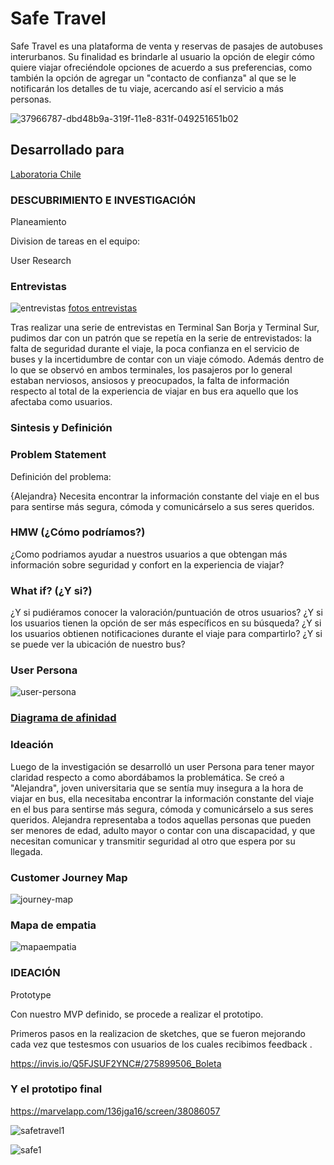 # Safe Travel

Safe Travel es una plataforma de venta y reservas de pasajes de autobuses interurbanos. Su finalidad es brindarle al usuario la opción de elegir cómo quiere viajar ofreciéndole opciones de acuerdo a sus preferencias, como también la opción de agregar un "contacto de confianza" al que se le notificarán los detalles de tu viaje, acercando así el servicio a más personas.

![37966787-dbd48b9a-319f-11e8-831f-049251651b02](https://user-images.githubusercontent.com/32287743/38065174-247a4d06-32d8-11e8-9a7f-7a26516b67e9.png)

## Desarrollado para
[Laboratoria Chile](https://marvelapp.com/136jga16/screen/38086057)

### DESCUBRIMIENTO E INVESTIGACIÓN

Planeamiento

Division de tareas en el equipo:

User Research

### Entrevistas

![entrevistas](https://user-images.githubusercontent.com/32287743/38065735-2f2570ac-32db-11e8-8f5f-886cbc3ab53d.jpg)
[fotos entrevistas](https://docs.google.com/document/d/1C1zLvMeUP1h4VxoPlwY4jDXax6Oxg0vELhnbP15-pG4/edit?usp=sharing)

Tras realizar una serie de entrevistas en Terminal San Borja y Terminal Sur, pudimos dar con un patrón que se repetía en la serie de entrevistados: la falta de seguridad durante el viaje, la poca confianza en el servicio de buses y la incertidumbre de contar con un viaje cómodo. Además dentro de lo que se observó en ambos terminales, los pasajeros por lo general estaban nerviosos, ansiosos y preocupados, la falta de información respecto al total de la experiencia de viajar en bus era aquello que los afectaba como usuarios.

### Sintesis y Definición

### Problem Statement

Definición del problema:

{Alejandra} Necesita encontrar la información constante del viaje en el bus para sentirse más segura, cómoda y comunicárselo a sus seres queridos.

### HMW (¿Cómo podríamos?)

¿Como podriamos ayudar a nuestros usuarios a que obtengan más información sobre seguridad y confort en la experiencia de viajar?

### What if? (¿Y si?)

¿Y si pudiéramos conocer la valoración/puntuación de otros usuarios?
¿Y si los usuarios tienen la opción de ser más específicos en su búsqueda?
¿Y si los usuarios obtienen notificaciones durante el viaje para compartirlo?
¿Y si se puede ver la ubicación de nuestro bus?

### User Persona
![user-persona](https://user-images.githubusercontent.com/32287743/38065907-ee9b1c48-32db-11e8-9232-4b0ca87f23eb.jpg)

### [Diagrama de afinidad](https://drive.google.com/file/d/1p3MzPAA_rf6aa_1zrUp_ncPDid3-sHtV/view?usp=sharing)

### Ideación

Luego de la investigación se desarrolló un user Persona para tener mayor claridad respecto a como abordábamos la problemática. Se creó a "Alejandra", joven universitaria que se sentía muy insegura a la hora de viajar en bus, ella necesitaba encontrar la información constante del viaje en el bus para sentirse más segura, cómoda y comunicárselo a sus seres queridos. Alejandra representaba a todos aquellas personas que pueden ser menores de edad, adulto mayor o contar con una discapacidad, y que necesitan comunicar y transmitir seguridad al otro que espera por su llegada.

### Customer Journey Map
![journey-map](https://user-images.githubusercontent.com/32287743/38066016-60f4a87c-32dc-11e8-838f-d50417475d47.jpg)

### Mapa de empatia
![mapaempatia](https://user-images.githubusercontent.com/32287743/38066049-8b725cde-32dc-11e8-9b0a-abb29f29a878.png)

### IDEACIÓN

Prototype

Con nuestro MVP definido, se procede a realizar el prototipo.

Primeros pasos en la realizacion de sketches, que se fueron mejorando cada vez que testesmos con usuarios de los cuales recibimos feedback .

https://invis.io/Q5FJSUF2YNC#/275899506_Boleta

### Y el prototipo final

https://marvelapp.com/136jga16/screen/38086057

![safetravel1](https://user-images.githubusercontent.com/32287743/38066079-cbe95cae-32dc-11e8-943a-33fa63a236e2.png)


![safe1](https://user-images.githubusercontent.com/32287743/37949308-7229422e-316a-11e8-853a-0d7a44a24263.png)
